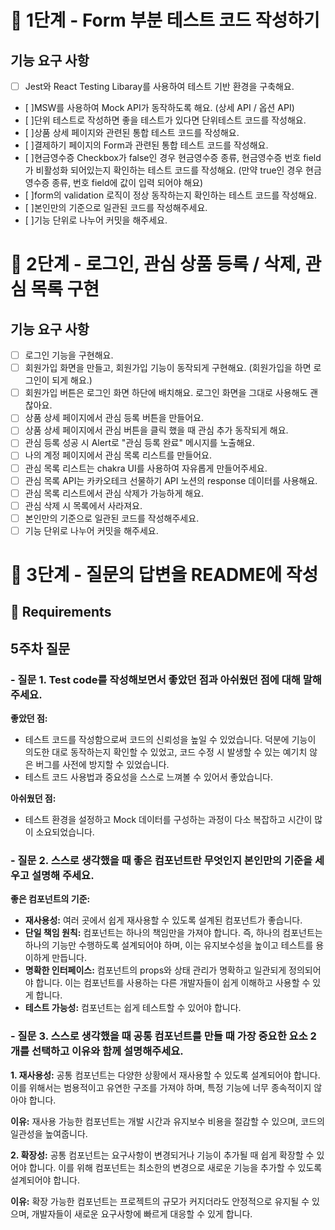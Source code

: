 # 🚀 1단계 - Form 부분 테스트 코드 작성하기

## 기능 요구 사항

- [ ] Jest와 React Testing Libaray를 사용하여 테스트 기반 환경을 구축해요.
- [ ]MSW를 사용하여 Mock API가 동작하도록 해요. (상세 API / 옵션 API)
- [ ]단위 테스트로 작성하면 좋을 테스트가 있다면 단위테스트 코드를 작성해요.
- [ ]상품 상세 페이지와 관련된 통합 테스트 코드를 작성해요.
- [ ]결제하기 페이지의 Form과 관련된 통합 테스트 코드를 작성해요.
- [ ]현금영수증 Checkbox가 false인 경우 현금영수증 종류, 현금영수증 번호 field가 비활성화 되어있는지 확인하는 테스트 코드를 작성해요. (만약 true인 경우 현금영수증 종류, 번호 field에 값이 입력 되어야 해요)
- [ ]form의 validation 로직이 정상 동작하는지 확인하는 테스트 코드를 작성해요.
- [ ]본인만의 기준으로 일관된 코드를 작성해주세요.
- [ ]기능 단위로 나누어 커밋을 해주세요.

# 🚀 2단계 - 로그인, 관심 상품 등록 / 삭제, 관심 목록 구현

## 기능 요구 사항

- [ ] 로그인 기능을 구현해요.
- [ ] 회원가입 화면을 만들고, 회원가입 기능이 동작되게 구현해요. (회원가입을 하면 로그인이 되게 해요.)
- [ ] 회원가입 버튼은 로그인 화면 하단에 배치해요. 로그인 화면을 그대로 사용해도 괜찮아요.
- [ ] 상품 상세 페이지에서 관심 등록 버튼을 만들어요.
- [ ] 상품 상세 페이지에서 관심 버튼을 클릭 했을 때 관심 추가 동작되게 해요.
- [ ] 관심 등록 성공 시 Alert로 "관심 등록 완료" 메시지를 노출해요.
- [ ] 나의 계정 페이지에서 관심 목록 리스트를 만들어요.
- [ ] 관심 목록 리스트는 chakra UI를 사용하여 자유롭게 만들어주세요.
- [ ] 관심 목록 API는 카카오테크 선물하기 API 노션의 response 데이터를 사용해요.
- [ ] 관심 목록 리스트에서 관심 삭제가 가능하게 해요.
- [ ] 관심 삭제 시 목록에서 사라져요.
- [ ] 본인만의 기준으로 일관된 코드를 작성해주세요.
- [ ] 기능 단위로 나누어 커밋을 해주세요.

# 🚀 3단계 - 질문의 답변을 README에 작성

## 📝 Requirements

## 5주차 질문

### - 질문 1. Test code를 작성해보면서 좋았던 점과 아쉬웠던 점에 대해 말해주세요.

**좋았던 점:**

- 테스트 코드를 작성함으로써 코드의 신뢰성을 높일 수 있었습니다. 덕분에 기능이 의도한 대로 동작하는지 확인할 수 있었고, 코드 수정 시 발생할 수 있는 예기치 않은 버그를 사전에 방지할 수 있었습니다.
- 테스트 코드 사용법과 중요성을 스스로 느껴볼 수 있어서 좋았습니다.

**아쉬웠던 점:**

- 테스트 환경을 설정하고 Mock 데이터를 구성하는 과정이 다소 복잡하고 시간이 많이 소요되었습니다.

### - 질문 2. 스스로 생각했을 때 좋은 컴포넌트란 무엇인지 본인만의 기준을 세우고 설명해 주세요.

**좋은 컴포넌트의 기준:**

- **재사용성:** 여러 곳에서 쉽게 재사용할 수 있도록 설계된 컴포넌트가 좋습니다.
- **단일 책임 원칙:** 컴포넌트는 하나의 책임만을 가져야 합니다. 즉, 하나의 컴포넌트는 하나의 기능만 수행하도록 설계되어야 하며, 이는 유지보수성을 높이고 테스트를 용이하게 만듭니다.
- **명확한 인터페이스:** 컴포넌트의 props와 상태 관리가 명확하고 일관되게 정의되어야 합니다. 이는 컴포넌트를 사용하는 다른 개발자들이 쉽게 이해하고 사용할 수 있게 합니다.
- **테스트 가능성:** 컴포넌트는 쉽게 테스트할 수 있어야 합니다.

### - 질문 3. 스스로 생각했을 때 공통 컴포넌트를 만들 때 가장 중요한 요소 2개를 선택하고 이유와 함께 설명해주세요.

**1. 재사용성:**
공통 컴포넌트는 다양한 상황에서 재사용할 수 있도록 설계되어야 합니다. 이를 위해서는 범용적이고 유연한 구조를 가져야 하며, 특정 기능에 너무 종속적이지 않아야 합니다.

**이유:** 재사용 가능한 컴포넌트는 개발 시간과 유지보수 비용을 절감할 수 있으며, 코드의 일관성을 높여줍니다.

**2. 확장성:**
공통 컴포넌트는 요구사항이 변경되거나 기능이 추가될 때 쉽게 확장할 수 있어야 합니다. 이를 위해 컴포넌트는 최소한의 변경으로 새로운 기능을 추가할 수 있도록 설계되어야 합니다.

**이유:** 확장 가능한 컴포넌트는 프로젝트의 규모가 커지더라도 안정적으로 유지될 수 있으며, 개발자들이 새로운 요구사항에 빠르게 대응할 수 있게 합니다.
